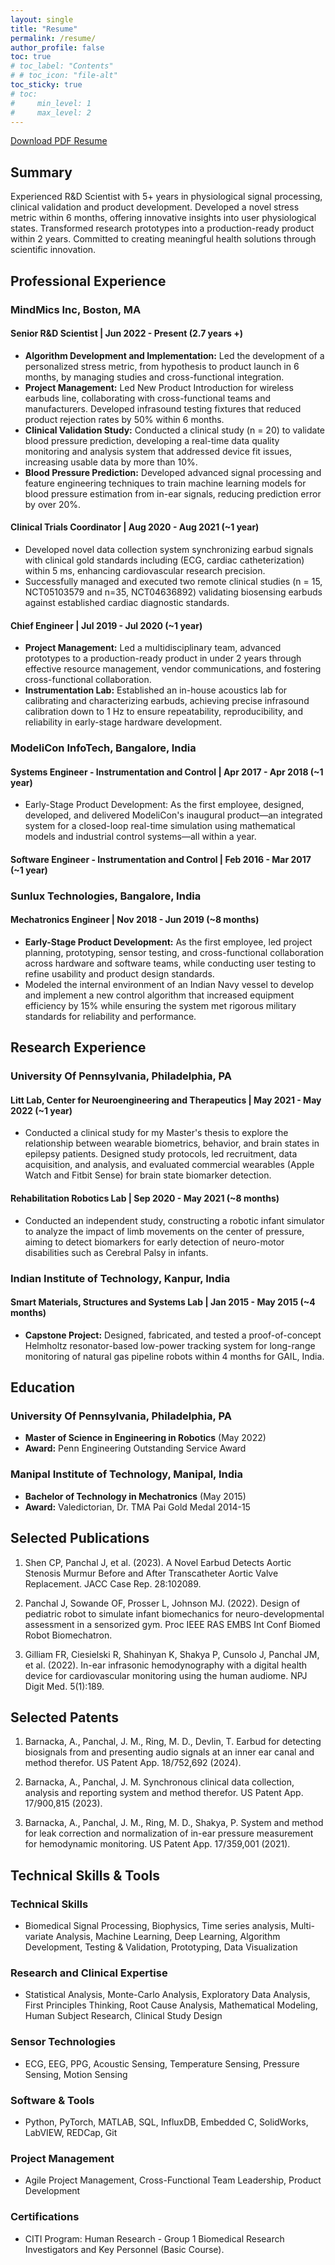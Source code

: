 ```yaml
---
layout: single
title: "Resume"
permalink: /resume/
author_profile: false
toc: true
# toc_label: "Contents"
# # toc_icon: "file-alt"
toc_sticky: true
# toc:
#     min_level: 1
#     max_level: 2
---
```


<div class="download-button">
    <a href="/assets/files/JalPanchal_Resume_Mar2025.pdf" class="btn btn--primary btn--large"><i class="fas fa-download"></i> Download PDF Resume</a>
</div>


## Summary

Experienced R&D Scientist with 5+ years in physiological signal processing, clinical validation and product development. Developed a novel stress metric within 6 months, offering innovative insights into user physiological states. Transformed research prototypes into a production-ready product within 2 years. Committed to creating meaningful health solutions through scientific innovation.

## Professional Experience

### MindMics Inc, Boston, MA

#### Senior R&D Scientist | Jun 2022 - Present (2.7 years +)
- **Algorithm Development and Implementation:** Led the development of a personalized stress metric, from hypothesis to product launch in 6 months, by managing studies and cross-functional integration.
- **Project Management:** Led New Product Introduction for wireless earbuds line, collaborating with cross-functional teams and manufacturers. Developed infrasound testing fixtures that reduced product rejection rates by 50% within 6 months.
- **Clinical Validation Study:** Conducted a clinical study (n = 20) to validate blood pressure prediction, developing a real-time data quality monitoring and analysis system that addressed device fit issues, increasing usable data by more than 10%.
- **Blood Pressure Prediction:** Developed advanced signal processing and feature engineering techniques to train machine learning models for blood pressure estimation from in-ear signals, reducing prediction error by over 20%.

#### Clinical Trials Coordinator | Aug 2020 - Aug 2021 (~1 year)
- Developed novel data collection system synchronizing earbud signals with clinical gold standards including (ECG, cardiac catheterization) within 5 ms, enhancing cardiovascular research precision.
- Successfully managed and executed two remote clinical studies (n = 15, NCT05103579 and n=35, NCT04636892) validating biosensing earbuds against established cardiac diagnostic standards.

#### Chief Engineer | Jul 2019 - Jul 2020 (~1 year)
- **Project Management:** Led a multidisciplinary team, advanced prototypes to a production-ready product in under 2 years through effective resource management, vendor communications, and fostering cross-functional collaboration.
- **Instrumentation Lab:** Established an in-house acoustics lab for calibrating and characterizing earbuds, achieving precise infrasound calibration down to 1 Hz to ensure repeatability, reproducibility, and reliability in early-stage hardware development.

### ModeliCon InfoTech, Bangalore, India

#### Systems Engineer - Instrumentation and Control | Apr 2017 - Apr 2018 (~1 year)
- Early-Stage Product Development: As the first employee, designed, developed, and delivered ModeliCon's inaugural product—an integrated system for a closed-loop real-time simulation using mathematical models and industrial control systems—all within a year.

#### Software Engineer - Instrumentation and Control | Feb 2016 - Mar 2017 (~1 year)

### Sunlux Technologies, Bangalore, India

#### Mechatronics Engineer | Nov 2018 - Jun 2019 (~8 months)
- **Early-Stage Product Development:** As the first employee, led project planning, prototyping, sensor testing, and cross-functional collaboration across hardware and software teams, while conducting user testing to refine usability and product design standards.
- Modeled the internal environment of an Indian Navy vessel to develop and implement a new control algorithm that increased equipment efficiency by 15% while ensuring the system met rigorous military standards for reliability and performance.

## Research Experience

### University Of Pennsylvania, Philadelphia, PA

#### Litt Lab, Center for Neuroengineering and Therapeutics | May 2021 - May 2022 (~1 year)
- Conducted a clinical study for my Master's thesis to explore the relationship between wearable biometrics, behavior, and brain states in epilepsy patients. Designed study protocols, led recruitment, data acquisition, and analysis, and evaluated commercial wearables (Apple Watch and Fitbit Sense) for brain state biomarker detection.

#### Rehabilitation Robotics Lab | Sep 2020 - May 2021 (~8 months)
- Conducted an independent study, constructing a robotic infant simulator to analyze the impact of limb movements on the center of pressure, aiming to detect biomarkers for early detection of neuro-motor disabilities such as Cerebral Palsy in infants.

### Indian Institute of Technology, Kanpur, India

#### Smart Materials, Structures and Systems Lab | Jan 2015 - May 2015 (~4 months)
- **Capstone Project:** Designed, fabricated, and tested a proof-of-concept Helmholtz resonator-based low-power tracking system for long-range monitoring of natural gas pipeline robots within 4 months for GAIL, India.

## Education

### University Of Pennsylvania, Philadelphia, PA
- **Master of Science in Engineering in Robotics** (May 2022)
- **Award:** Penn Engineering Outstanding Service Award

### Manipal Institute of Technology, Manipal, India
- **Bachelor of Technology in Mechatronics** (May 2015)
- **Award:** Valedictorian, Dr. TMA Pai Gold Medal 2014-15

## Selected Publications

1. Shen CP, Panchal J, et al. (2023). A Novel Earbud Detects Aortic Stenosis Murmur Before and After Transcatheter Aortic Valve Replacement. JACC Case Rep. 28:102089.

2. Panchal J, Sowande OF, Prosser L, Johnson MJ. (2022). Design of pediatric robot to simulate infant biomechanics for neuro-developmental assessment in a sensorized gym. Proc IEEE RAS EMBS Int Conf Biomed Robot Biomechatron.

3. Gilliam FR, Ciesielski R, Shahinyan K, Shakya P, Cunsolo J, Panchal JM, et al. (2022). In-ear infrasonic hemodynography with a digital health device for cardiovascular monitoring using the human audiome. NPJ Digit Med. 5(1):189.

## Selected Patents

1. Barnacka, A., Panchal, J. M., Ring, M. D., Devlin, T. Earbud for detecting biosignals from and presenting audio signals at an inner ear canal and method therefor. US Patent App. 18/752,692 (2024).

2. Barnacka, A., Panchal, J. M. Synchronous clinical data collection, analysis and reporting system and method therefor. US Patent App. 17/900,815 (2023).

3. Barnacka, A., Panchal, J. M., Ring, M. D., Shakya, P. System and method for leak correction and normalization of in-ear pressure measurement for hemodynamic monitoring. US Patent App. 17/359,001 (2021).

## Technical Skills & Tools

### Technical Skills
- Biomedical Signal Processing, Biophysics, Time series analysis, Multi-variate Analysis, Machine Learning, Deep Learning, Algorithm Development, Testing & Validation, Prototyping, Data Visualization

### Research and Clinical Expertise
- Statistical Analysis, Monte-Carlo Analysis, Exploratory Data Analysis, First Principles Thinking, Root Cause Analysis, Mathematical Modeling, Human Subject Research, Clinical Study Design

### Sensor Technologies
- ECG, EEG, PPG, Acoustic Sensing, Temperature Sensing, Pressure Sensing, Motion Sensing

### Software & Tools
- Python, PyTorch, MATLAB, SQL, InfluxDB, Embedded C, SolidWorks, LabVIEW, REDCap, Git

### Project Management
- Agile Project Management, Cross-Functional Team Leadership, Product Development

### Certifications
- CITI Program: Human Research - Group 1 Biomedical Research Investigators and Key Personnel (Basic Course).